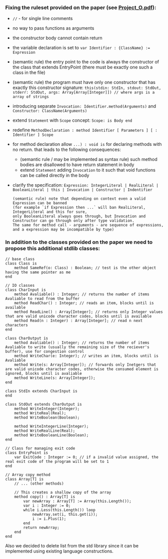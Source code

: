 ### Fixing the ruleset provided on the paper (see [Project_O.pdf](/Project_O.pdf)):

- `//` - for single line comments
- no way to pass functions as arguments
- the constructor body cannot contain return
- the variable declaration is set to `var Identifier : {ClassName} := Expression`
- (semantic rule) the entry point to the code is always the constructor of the class that extends EntryPoint (there must be exactly one such a class in the file)
- (semantic rule) the program must have only one constructor that has exactly this constructor signature:
    `this(stdin: StdIn, stdout: StdOut, stderr: StdOut, args: Array[Array[Integer]]) // where args is a array of strings`
- introducing separate `Invocation: Identifier.method(Arguments)` and `Constructor: ClassName(Arguments)`
- extend `Statement` with `Scope` concept: `Scope: is Body end`
- redefine `MethodDeclaration : method Identifier [ Parameters ] [ : Identifier ] Scope`
- for method declaration allow `...) : void is` for declaring methods with no return. that leads to the following consequences:
  - (semantic rule / may be implemented as syntax rule) such method bodies are disallowed to have return statement in body
  - extend `Statement` adding `Invocation` to it such that void functions can be called directly in the body
- clarify the specification: `Expression: IntegerLiteral | RealLiteral | BooleanLiteral | this | Invocation | Constructor | Indentifier`
      
      (semantic rule) note that depending on context even a valid Expression can be banned 
      (for example `if Expression then ...` will ban RealLiteral, IntegerLiteral and this for sure,
      only BooleanLiteral always goes through, but Invocation and Constructor can go through only after type validation.
      The same for method call - arguments - are sequence of expressions, and a expression may be incompatible by type)

### In addition to the classes provided on the paper we need to propose this additional stdlib classes:

```
// base class
class Class is
    method SameRef(o: Class) : Boolean; // test is the other object having the same pointer as me
end
```

```
// IO classes
class CharInput is
    method Avaliable() : Integer; // returns the number of items Avaliable to read from the buffer
    method ReadChar() : Integer; // reads an item, blocks until is available
    method ReadLine() : Array[Integer]; // returns only Integer values that are valid unicode character codes, blocks until is available
    method Read(n : Integer) : Array[Integer]; // read n next characters
end

class CharOutput is
    method Avaliable() : Integer; // returns the number of items Avaliable to write (usually the remaining size of the reciever's buffer), use for congestion control
    method WriteChar(e: Integer); // writes an item, blocks until is Avaliable
    method Write(s: Array[Integer]); // forwards only Inetgers that are valid unicode character codes, otherwise the consumed element is ignored, blocks until is avaliable
    method WriteLine(s: Array[Integer]);
end

class StdIn extends CharInput is
end

class StdOut extends CharOutput is
    method WriteInteger(Integer);
    method WriteReal(Real);
    method WriteBoolean(Boolean);

    method WriteIntegerLine(Integer);
    method WriteRealLine(Real);
    method WriteBooleanLine(Boolean);
end
```

```
// Class for managing exit code
class EntryPoint is
    var ExitCode : Integer := 0; // if a invalid value assigned, the real exit code of the program will be set to 1
end
```

```
// Array copy method
class Array[T] is
    // ... (other methods)

    // This creates a shallow copy of the array
    method copy() : Array[T] is
    	var newArray : Array[T] := Array(this.Length());
    	var i : Integer := 0;
    	while i.Less(this.Length()) loop
        	newArray.set(i, this.get(i));
        	i := i.Plus(1);
    	end
	    return newArray;
    end
end
```

Also we decided to delete list from the std library since it can be implemented using existing language constructions.
